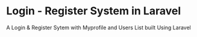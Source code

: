 # Login - Register System in Laravel
 A Login & Register Sytem with Myprofile and Users List built Using Laravel
